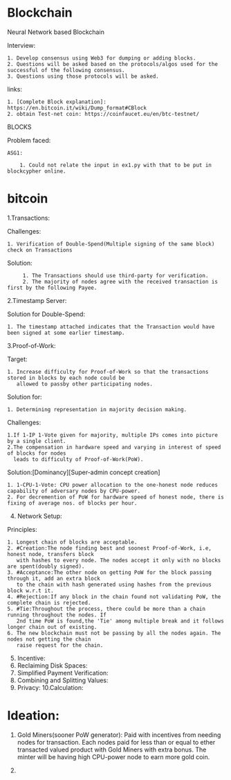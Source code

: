 # Blockchain

Neural Network based Blockchain

Interview:
    
    1. Develop consensus using Web3 for dumping or adding blocks.
    2. Questions will be asked based on the protocols/algos used for the successful of the following consensus.
    3. Questions using those protocols will be asked.

links:
      
    1. [Complete Block explanation]: https://en.bitcoin.it/wiki/Dump_format#CBlock
    2. obtain Test-net coin: https://coinfaucet.eu/en/btc-testnet/

BLOCKS
     
 Problem faced:
 
    ASG1:

        1. Could not relate the input in ex1.py with that to be put in blockcypher online.

# bitcoin

1.Transactions:

Challenges:

    1. Verification of Double-Spend(Multiple signing of the same block) check on Transactions
    
Solution: 

         1. The Transactions should use third-party for verification.
         2. The majority of nodes agree with the received transaction is first by the following Payee. 

2.Timestamp Server:

Solution for Double-Spend:
    
    1. The timestamp attached indicates that the Transaction would have been signed at some earlier timestamp.
    
3.Proof-of-Work:

Target:
    
    1. Increase difficulty for Proof-of-Work so that the transactions stored in blocks by each node could be 
       allowed to passby other participating nodes.

Solution for:
 
    1. Determining representation in majority decision making.
  
Challenges:
    
    1.If 1-IP 1-Vote given for majority, multiple IPs comes into picture by a single client.
    2.The compensation in hardware speed and varying in interest of speed of blocks for nodes 
      leads to difficulty of Proof-of-Work(PoW).  
    
Solution:[Dominancy][Super-admin concept creation]

    1. 1-CPU-1-Vote: CPU power allocation to the one-honest node reduces capability of adversary nodes by CPU-power.
    2. For decremention of PoW for hardware speed of honest node, there is fixing of average nos. of blocks per hour. 

4. Network Setup:
   
Principles:
       
    1. Longest chain of blocks are acceptable.
    2. #Creation:The node finding best and soonest Proof-of-Work, i.e, honest node, transfers block 
       with hashes to every node. The nodes accept it only with no blocks are spent(doubly signed).
    3. #Acceptance:The other node on getting PoW for the block passing through it, add an extra block 
       to the chain with hash generated using hashes from the previous block w.r.t it.
    4. #Rejection:If any block in the chain found not validating PoW, the complete chain is rejected.
    5. #Tie:Throughout the process, there could be more than a chain running throughout the nodes. If
       2nd time PoW is found,the 'Tie' among multiple break and it follows longer chain out of existing.
    6. The new blockchain must not be passing by all the nodes again. The nodes not getting the chain
       raise request for the chain.
    
5. Incentive:
6. Reclaiming Disk Spaces:
7. Simplified Payment Verification:
8. Combining and Splitting Values:
9. Privacy:
10.Calculation:

# Ideation:
1. Gold Miners(sooner PoW generator): Paid with incentives from needing nodes for transaction. Each nodes paid 
   for less than or equal to ether transacted valued product with Gold Miners with extra bonus. The minter will
   be having high CPU-power node to earn more gold coin.
   
2.

    
